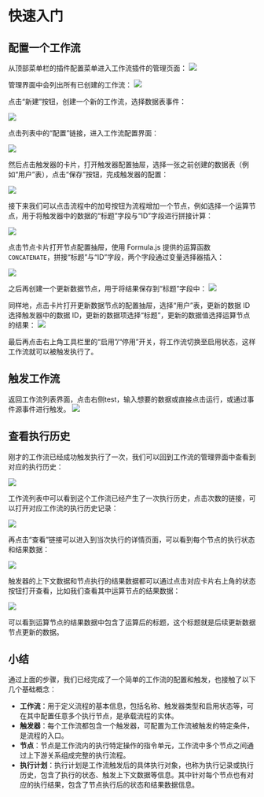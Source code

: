 # 快速入门

## 配置一个工作流

从顶部菜单栏的插件配置菜单进入工作流插件的管理页面：
![](/workflow/workflow-1.png)

管理界面中会列出所有已创建的工作流：
![](/workflow/workflow-2.png)


点击“新建”按钮，创建一个新的工作流，选择数据表事件：

![](/workflow/workflow-3.png)


点击列表中的“配置”链接，进入工作流配置界面：

![](/workflow/workflow-4.png)

然后点击触发器的卡片，打开触发器配置抽屉，选择一张之前创建的数据表（例如“用户”表），点击“保存”按钮，完成触发器的配置：

![](/workflow/workflow-5.png)

接下来我们可以点击流程中的加号按钮为流程增加一个节点，例如选择一个运算节点，用于将触发器中的数据的“标题”字段与“ID”字段进行拼接计算：

![](/workflow/workflow-6.png)

点击节点卡片打开节点配置抽屉，使用 Formula.js 提供的运算函数 `CONCATENATE`，拼接“标题”与“ID”字段，两个字段通过变量选择器插入：

![](/workflow/workflow-7.png)

之后再创建一个更新数据节点，用于将结果保存到“标题”字段中：
![](/workflow/workflow-8.png)


同样地，点击卡片打开更新数据节点的配置抽屉，选择“用户”表，更新的数据 ID 选择触发器中的数据 ID，更新的数据项选择“标题”，更新的数据值选择运算节点的结果：
![](/workflow/workflow-9.png)


最后再点击右上角工具栏里的“启用”/“停用”开关，将工作流切换至启用状态，这样工作流就可以被触发执行了。

## 触发工作流

返回工作流列表界面，点击右侧test，输入想要的数据或直接点击运行，或通过事件源事件进行触发。
![](/workflow/workflow-10.png)

## 查看执行历史

刚才的工作流已经成功触发执行了一次，我们可以回到工作流的管理界面中查看到对应的执行历史：

![](/workflow/workflow-11.png)

工作流列表中可以看到这个工作流已经产生了一次执行历史，点击次数的链接，可以打开对应工作流的执行历史记录：

![](/workflow/workflow-12.png)

再点击“查看”链接可以进入到当次执行的详情页面，可以看到每个节点的执行状态和结果数据：

![](/workflow/workflow-13.png)

触发器的上下文数据和节点执行的结果数据都可以通过点击对应卡片右上角的状态按钮打开查看，比如我们查看其中运算节点的结果数据：

![](/workflow/workflow-14.png)

可以看到运算节点的结果数据中包含了运算后的标题，这个标题就是后续更新数据节点更新的数据。

## 小结

通过上面的步骤，我们已经完成了一个简单的工作流的配置和触发，也接触了以下几个基础概念：

- **工作流**：用于定义流程的基本信息，包括名称、触发器类型和启用状态等，可在其中配置任意多个执行节点，是承载流程的实体。
- **触发器**：每个工作流都包含一个触发器，可配置为工作流被触发的特定条件，是流程的入口。
- **节点**：节点是工作流内的执行特定操作的指令单元，工作流中多个节点之间通过上下游关系组成完整的执行流程。
- **执行计划**：执行计划是工作流触发后的具体执行对象，也称为执行记录或执行历史，包含了执行的状态、触发上下文数据等信息。其中针对每个节点也有对应的执行结果，包含了节点执行后的状态和结果数据信息。
